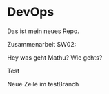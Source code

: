 # DevOps

Das ist mein neues Repo.

Zusammenarbeit SW02:

Hey was geht Mathu?
Wie gehts?

Test

Neue Zeile im testBranch